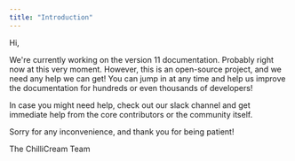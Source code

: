 ```yaml
---
title: "Introduction"
---
```


Hi,

We're currently working on the version 11 documentation. Probably right now at this very moment. However, this is an open-source project, and we need any help we can get! You can jump in at any time and help us improve the documentation for hundreds or even thousands of developers!

In case you might need help, check out our slack channel and get immediate help from the core contributors or the community itself.

Sorry for any inconvenience, and thank you for being patient!

The ChilliCream Team
